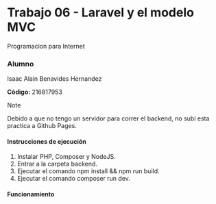 # Trabajo 06 - Laravel y el modelo MVC

Programacion para Internet

### Alumno
Isaac Alain Benavides Hernandez

**Código:** 216817953

> [!NOTE]  
> Debido a que no tengo un servidor para correr el backend, no subí esta practica a Github Pages.

#### Instrucciones de ejecución
1.	Instalar PHP, Composer y NodeJS.
2.	Entrar a la carpeta backend.
3.	Ejecutar el comando npm install && npm run build.
4.	Ejecutar el comando composer run dev.


#### Funcionamiento